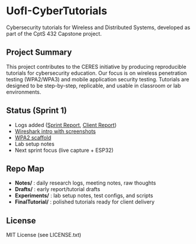 # UofI-CyberTutorials

Cybersecurity tutorials for Wireless and Distributed Systems, developed as part of the CptS 432 Capstone project.

## Project Summary
This project contributes to the CERES initiative by producing reproducible tutorials for cybersecurity education. Our focus is on wireless penetration testing (WPA2/WPA3) and mobile application security testing. Tutorials are designed to be step-by-step, replicable, and usable in classroom or lab environments.

## Status (Sprint 1)
- Logs added ([Sprint Report](SprintReports/sprint_1.md), [Client Report](client_report.md))
- [Wireshark intro with screenshots](Experiments/wireshark_intro.md)
- [WPA2 scaffold](Drafts/wpa2_tutorial.md)
- Lab setup notes
- Next sprint focus (live capture + ESP32)

## Repo Map
- **Notes/** : daily research logs, meeting notes, raw thoughts  
- **Drafts/** : early report/tutorial drafts  
- **Experiments/** : lab setup notes, test configs, and scripts  
- **FinalTutorial/** : polished tutorials ready for client delivery  

## License
MIT License (see LICENSE.txt)
